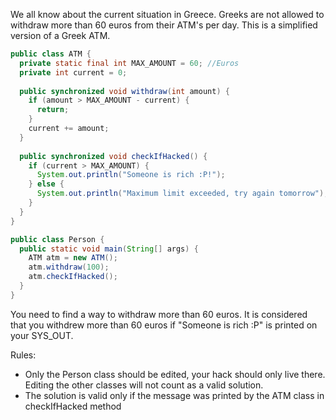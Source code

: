 We all know about the current situation in Greece. Greeks are not allowed to withdraw more than 60 euros from their ATM's per day.
This is a simplified version of a Greek ATM.

```java
public class ATM {
  private static final int MAX_AMOUNT = 60; //Euros
  private int current = 0;
 
  public synchronized void withdraw(int amount) {
    if (amount > MAX_AMOUNT - current) {
      return;
    }
    current += amount;
  }
 
  public synchronized void checkIfHacked() {
    if (current > MAX_AMOUNT) {
      System.out.println("Someone is rich :P!");
    } else {
      System.out.println("Maximum limit exceeded, try again tomorrow");
    }
  }
}
```

```java
public class Person {
  public static void main(String[] args) {
    ATM atm = new ATM();
    atm.withdraw(100);
    atm.checkIfHacked();
  }
}
```

You need to find a way to withdraw more than 60 euros.
It is considered that you withdrew more than 60 euros if  "Someone is rich :P" is printed on your SYS_OUT.

Rules:
* Only the Person class should be edited, your hack should only live there. Editing the other classes will not count as a valid solution.
* The solution is valid only if the message was printed by the ATM class in checkIfHacked method